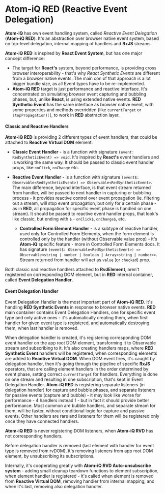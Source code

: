 # Atom-iQ RED (Reactive Event Delegation)
**Atom-iQ** has own event handling system, called *Reactive Event Delegation* (**Atom-iQ RED**).
It's an abstraction over browser native event system, based on top-level delegation, internal mapping
of handlers and **RxJS** streams.

**Atom-iQ RED** is inspired by **React Event System**, but has one major concept difference:
- The target for **React's** system, beyond performance, is providing cross browser interoperability - that's
  why *React Synthetic Events* are different from a browser native events. The main con of that approach is a lot
  bigger bundle size, as all Event types have to be re-implemented.
- **Atom-iQ RED** target is just performance and reactive interface. It's concentrated on simulating browser event
  capturing and bubbling phases, but, unlike **React**, is using extended native events. **RED Synthetic Event** has
  the same interface as browser native event, with some properties and methods overridden (like `currentTarget`
  or `stopPropagation()`), to work in **RED** abstraction layer.

#### Classic and Reactive Handlers
**Atom-iQ RED** is providing 2 different types of event handlers, that could be attached to **Reactive Virtual DOM** element:
- **Classic Event Handler** - is a function with signature `(event: RedSyntheticEvent) => void`. It's inspired
  by **React's** event handlers and is working the same way. It should be passed to classic event handler props,
  like `onClick`, `onChange` etc.

- **Reactive Event Handler** - is a function with signature `(event$: Observable<RedSyntheticEvent>) => Observable<RedSyntheticEvent>`.
  The main difference, beyond interface, is that event stream returned from handler, will be passed to next handler in
  capturing or bubbling process - it provides reactive control over event propagation (ie. filtering out a stream, will
  stop event propagation, but only for a certain phase - as in **RED**, all propagation for specific event phase is
  handled on one stream). It should be passed to reactive event handler props, that look's like classic, but ending
  with `$` - `onClick$`, `onChange$`, etc.
  - **Controlled Form Element Handler** - is a subtype of reactive handler, used only for Controlled Form Elements,
    when the form element is controlled only by the handler (without Observable value prop) - it's **Atom-iQ** specific
    feature - more in Controlled Form Elements docs.
    It has signature `(event$: Observable<RedSyntheticEvent>) => Observable<string | number | boolean | Array<string | number>>`.
    Stream returned from handler will act as `value` (or `checked`) prop.

Both classic nad reactive handlers attached to **RvdElement**, aren't registered on corresponding DOM element, but in
**RED** internal container, called **Event Delegation Handler**.

#### Event Delegation Handler
Event Delegation Handler is the most important part of **Atom-iQ RED**. It's handling **RED Synthetic Events** in response
to browser native events. **RED** main container contains Event Delegation Handlers, one for specific event type and only
active ones - it's automatically creating them, when first handler for given event type is registered, and automatically
destroying them, when last handler is removed.

When delegation handler is created, it's registering corresponding DOM event handler on the app root DOM element,
transforming it to Observable stream and subscribing to it. It's also creating handlers maps, where **RED Synthetic
Event** handlers will be registered, when corresponding elements are added to **Reactive Virtual DOM**. When DOM event
fires, it's caught by delegation handler, then it's going through the pipeline of specific **RxJS** operators, that
are calling element handlers in the order determined by event phase, setting correct `currentTarget` for handlers.
Everything is done on one stream and resulting in one subscription, that's kept in Event Delegation Handler.
**Atom-iQ RED** is registering separate listeners (in delegation handler) for capture and bubble phases, and separate
listeners for passive events (capture and bubble) - it may look like worse for performance - 4 handlers
instead 1 - but in fact it should provide better performance. Most common are bubble handlers, and separate stream
for them, will be faster, without conditional logic for capture and passive events. Other handlers
are rare and listeners for them will be registered only once they have connected handlers.

**Atom-iQ RED** is never registering DOM listeners, when **Atom-iQ RVD** has not corresponding handlers.

Before delegation handler is removed (last element with handler for event type is removed from rvDOM), it's removing
listeners from app root DOM element, by unsubscribing its subscriptions.

Internally, it's cooperating greatly with **Atom-iQ RVD Auto-unsubscribe system** - adding small cleanup teardown functions
to element subscription, when element handler is registered - it's called when element is removed from **Reactive
Virtual DOM**, removing handler from internal mapping, and when it's last, removing also delegation handler.

